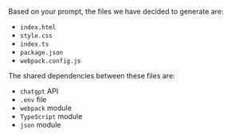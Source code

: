 Based on your prompt, the files we have decided to generate are:
- `index.html`
- `style.css`
- `index.ts`
- `package.json`
- `webpack.config.js`

The shared dependencies between these files are:
- `chatgpt` API
- `.env` file
- `webpack` module
- `TypeScript` module
- `json` module